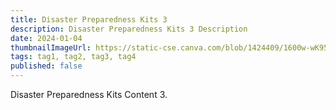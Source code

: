 ```yaml
---
title: Disaster Preparedness Kits 3
description: Disaster Preparedness Kits 3 Description
date: 2024-01-04
thumbnailImageUrl: https://static-cse.canva.com/blob/1424409/1600w-wK95f3XNRaM.53b81e59.jpg
tags: tag1, tag2, tag3, tag4
published: false
---
```


Disaster Preparedness Kits Content 3.
